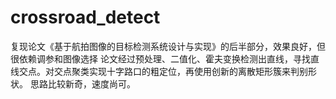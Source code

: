 # crossroad_detect
复现论文《基于航拍图像的目标检测系统设计与实现》的后半部分，效果良好，但很依赖调参和图像选择
论文经过预处理、二值化、霍夫变换检测出直线，寻找直线交点。对交点聚类实现十字路口的粗定位，再使用创新的离散矩形簇来判别形状。
思路比较新奇，速度尚可。
